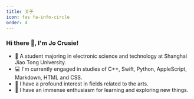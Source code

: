 ```yaml
---
title: 关于
icon: fas fa-info-circle
order: 4
---
```

### Hi there 👋, I'm Jo Crusie!

- 🏫 A student majoring in electronic science and technology at Shanghai Jiao Tong University.
- 💻 I'm currently engaged in studies of C++, Swift, Python, AppleScript, Markdown, HTML and CSS.
- 🎨 I have a profound interest in fields related to the arts.
- 🌟 I have an immense enthusiasm for learning and exploring new things.
